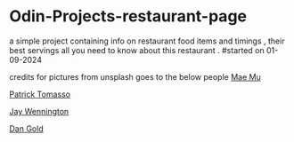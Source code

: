# Odin-Projects-restaurant-page

a simple project containing info on restaurant food items and timings , their best servings all you need to know about this restaurant .
  #started on 01-09-2024
  

credits for pictures from unsplash goes to the below people
<a href="https://unsplash.com/@picoftasty?utm_content=creditCopyText&utm_medium=referral&utm_source=unsplash">Mae Mu</a>

<a href='https://unsplash.com/@impatrickt?utm_content=creditCopyText&utm_medium=referral&utm_source=unsplash'>Patrick Tomasso </a>

<a href="https://unsplash.com/@jaywennington?utm_content=creditCopyText&utm_medium=referral&utm_source=unsplash">Jay Wennington</a>

<a href="https://unsplash.com/@danielcgold?utm_content=creditCopyText&utm_medium=referral&utm_source=unsplash">Dan Gold</a>
  